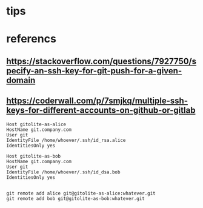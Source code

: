 # tips

# referencs
## https://stackoverflow.com/questions/7927750/specify-an-ssh-key-for-git-push-for-a-given-domain
## https://coderwall.com/p/7smjkq/multiple-ssh-keys-for-different-accounts-on-github-or-gitlab

	Host gitolite-as-alice
	HostName git.company.com
	User git
	IdentityFile /home/whoever/.ssh/id_rsa.alice
	IdentitiesOnly yes

	Host gitolite-as-bob
	HostName git.company.com
	User git
	IdentityFile /home/whoever/.ssh/id_dsa.bob
	IdentitiesOnly yes


	git remote add alice git@gitolite-as-alice:whatever.git
	git remote add bob git@gitolite-as-bob:whatever.git

